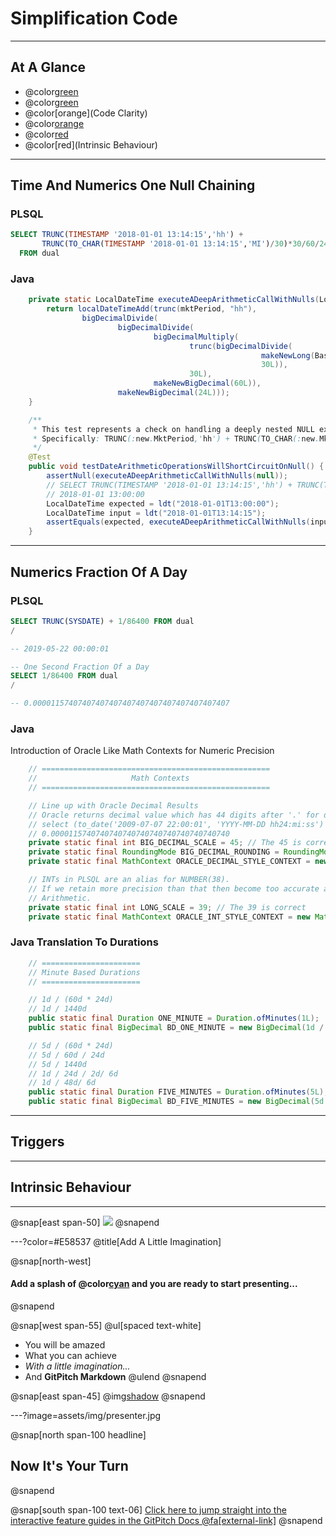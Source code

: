 # Simplification Code

---

## At A Glance

 * @color[green](Deployment)
 * @color[green](Monitoring)
 * @color[orange](Code Clarity)
 * @color[orange](Complexity)
 * @color[red](Performance)
 * @color[red](Intrinsic Behaviour)

---

## Time And Numerics One Null Chaining

### PLSQL

```sql
SELECT TRUNC(TIMESTAMP '2018-01-01 13:14:15','hh') + 
       TRUNC(TO_CHAR(TIMESTAMP '2018-01-01 13:14:15','MI')/30)*30/60/24 
  FROM dual
```

### Java

```java
    private static LocalDateTime executeADeepArithmeticCallWithNulls(LocalDateTime mktPeriod) {
        return localDateTimeAdd(trunc(mktPeriod, "hh"),
                bigDecimalDivide(
                        bigDecimalDivide(
                                bigDecimalMultiply(
                                        trunc(bigDecimalDivide(
                                                        makeNewLong(BaseUtil.toChar(mktPeriod, "MI")),
                                                        30L)),
                                        30L),
                                makeNewBigDecimal(60L)),
                        makeNewBigDecimal(24L)));
    }

    /**
     * This test represents a check on handling a deeply nested NULL expression containing Date arithmetic.
     * Specifically: TRUNC(:new.MktPeriod,'hh') + TRUNC(TO_CHAR(:new.MktPeriod,'MI')/30)*30/60/24
     */
    @Test
    public void testDateArithmeticOperationsWillShortCircuitOnNull() {
        assertNull(executeADeepArithmeticCallWithNulls(null));
        // SELECT TRUNC(TIMESTAMP '2018-01-01 13:14:15','hh') + TRUNC(TO_CHAR(TIMESTAMP '2018-01-01 13:14:15','MI')/30)*30/60/24 FROM dual
        // 2018-01-01 13:00:00
        LocalDateTime expected = ldt("2018-01-01T13:00:00");
        LocalDateTime input = ldt("2018-01-01T13:14:15");
        assertEquals(expected, executeADeepArithmeticCallWithNulls(input));
    }
```

---

## Numerics Fraction Of A Day

### PLSQL

```sql
SELECT TRUNC(SYSDATE) + 1/86400 FROM dual
/

-- 2019-05-22 00:00:01

-- One Second Fraction Of a Day
SELECT 1/86400 FROM dual
/

-- 0.00001157407407407407407407407407407407407407
```

### Java

Introduction of Oracle Like Math Contexts for Numeric Precision

```java
    // ===================================================
    //                     Math Contexts
    // ===================================================

    // Line up with Oracle Decimal Results
    // Oracle returns decimal value which has 44 digits after '.' for date comparing, e.g.
    // select (to_date('2009-07-07 22:00:01', 'YYYY-MM-DD hh24:mi:ss') - to_date('2009-07-07 22:00:00', 'YYYY-MM-DD hh24:mi:ss')) as result from dual;
    // 0.0000115740740740740740740740740740740740
    private static final int BIG_DECIMAL_SCALE = 45; // The 45 is correct
    private static final RoundingMode BIG_DECIMAL_ROUNDING = RoundingMode.HALF_UP;
    private static final MathContext ORACLE_DECIMAL_STYLE_CONTEXT = new MathContext(BIG_DECIMAL_SCALE, BIG_DECIMAL_ROUNDING);

    // INTs in PLSQL are an alias for NUMBER(38).
    // If we retain more precision than that then become too accurate and get inconsistent results especially on Date
    // Arithmetic.
    private static final int LONG_SCALE = 39; // The 39 is correct
    private static final MathContext ORACLE_INT_STYLE_CONTEXT = new MathContext(LONG_SCALE, BIG_DECIMAL_ROUNDING);
```

### Java Translation To Durations

```java
    // ======================
    // Minute Based Durations
    // ======================

    // 1d / (60d * 24d)
    // 1d / 1440d
    public static final Duration ONE_MINUTE = Duration.ofMinutes(1L);
    public static final BigDecimal BD_ONE_MINUTE = new BigDecimal(1d / 1440d);

    // 5d / (60d * 24d)
    // 5d / 60d / 24d
    // 5d / 1440d
    // 1d / 24d / 2d/ 6d
    // 1d / 48d/ 6d
    public static final Duration FIVE_MINUTES = Duration.ofMinutes(5L);
    public static final BigDecimal BD_FIVE_MINUTES = new BigDecimal(5d / 1440d);
```

---

## Triggers

---

## Intrinsic Behaviour

---


@snap[east span-50]
![](assets/img/presentation.png)
@snapend

---?color=#E58537
@title[Add A Little Imagination]

@snap[north-west]
#### Add a splash of @color[cyan](**color**) and you are ready to start presenting...
@snapend

@snap[west span-55]
@ul[spaced text-white]
- You will be amazed
- What you can achieve
- *With a little imagination...*
- And **GitPitch Markdown**
@ulend
@snapend

@snap[east span-45]
@img[shadow](assets/img/conference.png)
@snapend

---?image=assets/img/presenter.jpg

@snap[north span-100 headline]
## Now It's Your Turn
@snapend

@snap[south span-100 text-06]
[Click here to jump straight into the interactive feature guides in the GitPitch Docs @fa[external-link]](https://gitpitch.com/docs/getting-started/tutorial/)
@snapend
